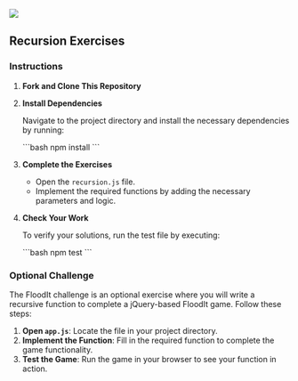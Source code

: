 ![](https://ga-dash.s3.amazonaws.com/production/assets/logo-9f88ae6c9c3871690e33280fcf557f33.png)

## Recursion Exercises

### Instructions

1. **Fork and Clone This Repository**

2. **Install Dependencies**

   Navigate to the project directory and install the necessary dependencies by running:

   \```bash
   npm install
   \```

3. **Complete the Exercises**

   - Open the `recursion.js` file.
   - Implement the required functions by adding the necessary parameters and logic.

4. **Check Your Work**

   To verify your solutions, run the test file by executing:

   \```bash
   npm test
   \```

### Optional Challenge

The FloodIt challenge is an optional exercise where you will write a recursive function to complete a jQuery-based FloodIt game. Follow these steps:

1. **Open `app.js`**: Locate the file in your project directory.
2. **Implement the Function**: Fill in the required function to complete the game functionality.
3. **Test the Game**: Run the game in your browser to see your function in action.
